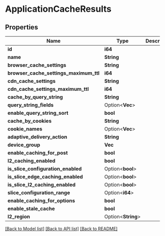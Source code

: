 # ApplicationCacheResults

## Properties

Name | Type | Description | Notes
------------ | ------------- | ------------- | -------------
**id** | **i64** |  | 
**name** | **String** |  | 
**browser_cache_settings** | **String** |  | 
**browser_cache_settings_maximum_ttl** | **i64** |  | 
**cdn_cache_settings** | **String** |  | 
**cdn_cache_settings_maximum_ttl** | **i64** |  | 
**cache_by_query_string** | **String** |  | 
**query_string_fields** | Option<**Vec<String>**> |  | 
**enable_query_string_sort** | **bool** |  | 
**cache_by_cookies** | **String** |  | 
**cookie_names** | Option<**Vec<String>**> |  | 
**adaptive_delivery_action** | **String** |  | 
**device_group** | **Vec<i32>** |  | 
**enable_caching_for_post** | **bool** |  | 
**l2_caching_enabled** | **bool** |  | 
**is_slice_configuration_enabled** | Option<**bool**> |  | [optional]
**is_slice_edge_caching_enabled** | Option<**bool**> |  | [optional]
**is_slice_l2_caching_enabled** | Option<**bool**> |  | [optional]
**slice_configuration_range** | Option<**i64**> |  | [optional]
**enable_caching_for_options** | **bool** |  | 
**enable_stale_cache** | **bool** |  | 
**l2_region** | Option<**String**> |  | 

[[Back to Model list]](../README.md#documentation-for-models) [[Back to API list]](../README.md#documentation-for-api-endpoints) [[Back to README]](../README.md)


